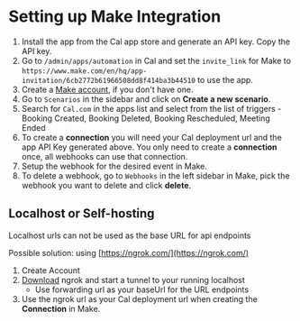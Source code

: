 # Setting up Make Integration


1. Install the app from the Cal app store and generate an API key. Copy the API key.
2. Go to `/admin/apps/automation` in Cal and set the `invite_link` for Make to `https://www.make.com/en/hq/app-invitation/6cb2772b61966508dd8f414ba3b44510` to use the app.
3. Create a [Make account](https://www.make.com/en/login), if you don't have one.
4. Go to `Scenarios` in the sidebar and click on **Create a new scenario**.
5. Search for `Cal.com` in the apps list and select from the list of triggers - Booking Created, Booking Deleted, Booking Rescheduled, Meeting Ended
6. To create a **connection** you will need your Cal deployment url and the app API Key generated above. You only need to create a **connection** once, all webhooks can use that connection.
7. Setup the webhook for the desired event in Make.
8. To delete a webhook, go to `Webhooks` in the left sidebar in Make, pick the webhook you want to delete and click **delete**.

## Localhost or Self-hosting

Localhost urls can not be used as the base URL for api endpoints

Possible solution: using [https://ngrok.com/](https://ngrok.com/)

1. Create Account
2. [Download](https://ngrok.com/download) ngrok and start a tunnel to your running localhost
   - Use forwarding url as your baseUrl for the URL endpoints
3. Use the ngrok url as your Cal deployment url when creating the **Connection** in Make.